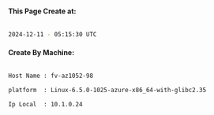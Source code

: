
   
#### This Page Create at:

```bash

2024-12-11 - 05:15:30 UTC

```

#### Create By Machine:

```bash

Host Name : fv-az1052-98

platform  : Linux-6.5.0-1025-azure-x86_64-with-glibc2.35

Ip Local  : 10.1.0.24

```

